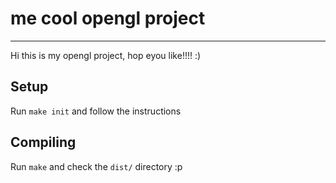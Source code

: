 # me cool opengl project
---
Hi this is my opengl project, hop eyou like!!!! :)

## Setup
Run `make init` and follow the instructions


## Compiling
Run `make` and check the `dist/` directory :p